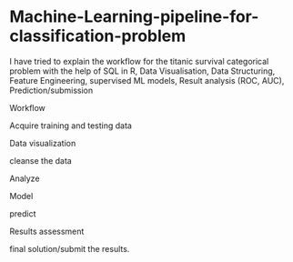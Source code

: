 # Machine-Learning-pipeline-for-classification-problem
 I have tried to explain the workflow for the titanic survival categorical problem with the help of SQL in R, Data Visualisation, Data Structuring, Feature Engineering, supervised ML models, Result analysis (ROC, AUC), Prediction/submission
 
Workflow


Acquire training and testing data

Data visualization

cleanse the data

Analyze

Model

predict

Results assessment

final solution/submit the results.
